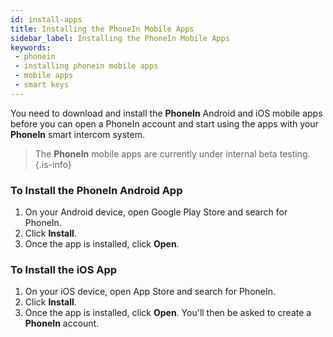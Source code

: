 ```yaml
---
id: install-apps
title: Installing the PhoneIn Mobile Apps
sidebar_label: Installing the PhoneIn Mobile Apps
keywords: 
 - phonein
 - installing phonein mobile apps
 - mobile apps
 - smart keys
---
```


You need to download and install the **PhoneIn** Android and iOS mobile apps before you can open a PhoneIn account and start using the apps with your **PhoneIn** smart intercom system.

> The **PhoneIn** mobile apps are currently under internal beta testing.{.is-info}

### To Install the PhoneIn Android App
1. On your Android device, open Google Play Store and search for PhoneIn. 
1. Click **Install**.
1. Once the app is installed, click **Open**.

### To Install the iOS App
1. On your iOS device, open App Store and search for PhoneIn.
1. Click **Install**.
1. Once the app is installed, click **Open**. You'll then be asked to create a **PhoneIn** account.
